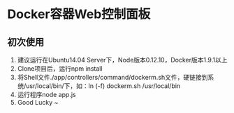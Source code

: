 # Docker容器Web控制面板
## 初次使用 ##
1. 建议运行在Ubuntu14.04 Server下，Node版本0.12.10，Docker版本1.9.1以上
2. Clone项目后，运行npm install
3. 将Shell文件./app/controllers/command/dockerm.sh文件，硬链接到系统/usr/local/bin/下，如：ln (-f) dockerm.sh /usr/local/bin
4. 运行程序node app.js
5. Good Lucky ~
